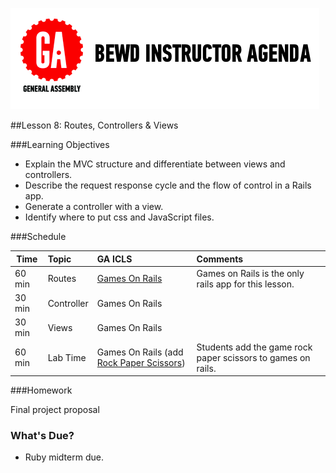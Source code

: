 
![GeneralAssemb.ly](../assets/ICL_icons/instr_agenda.png)


##Lesson 8: Routes, Controllers & Views


###Learning Objectives


*	Explain the MVC structure and differentiate between views and controllers.
*	Describe the request response cycle and the flow of control in a Rails app.
*	Generate a controller with a view.
*	Identify where to put css and JavaScript files.



###Schedule


| Time        | Topic| GA ICLS| Comments |
| ------------- |:-------------|:-------------------|:-------------------|
| 60 min | Routes | [Games On Rails](instr_code_demo_notes.md)| Games on Rails is the only rails app for this lesson.|
| 30 min | Controller | Games On Rails  | |
| 30 min | Views | Games On Rails | |
| 60 min | Lab Time | Games On Rails (add [Rock Paper Scissors](instr_exercise_notes.md)) |Students add the game rock paper scissors to games on rails. |



###Homework

Final project proposal


### What's Due?


*	Ruby midterm due.

